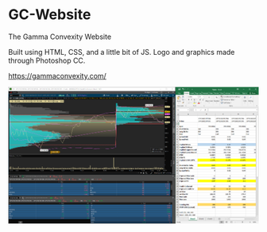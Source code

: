 # GC-Website
The Gamma Convexity Website

Built using HTML, CSS, and a little bit of JS. Logo and graphics made through Photoshop CC.

https://gammaconvexity.com/

![alt text](https://github.com/GammaConvexity/Triplex/blob/main/sample.png?raw=true)
